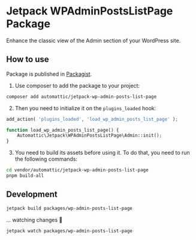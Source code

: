 # Jetpack WPAdminPostsListPage Package

Enhance the classic view of the Admin section of your WordPress site.

## How to use

Package is published in [Packagist](https://packagist.org/packages/automattic/jetpack-wp-admin-posts-list-page).

1. Use composer to add the package to your project:
```bash
composer add automattic/jetpack-wp-admin-posts-list-page
```

2. Then you need to initialize it on the `plugins_loaded` hook:
```php
add_action( 'plugins_loaded', 'load_wp_admin_posts_list_page' );

function load_wp_admin_posts_list_page() {
	Automattic\Jetpack\WPAdminPostsListPage\Admin::init();
}
```

3. You need to build its assets before using it.
To do that, you need to run the following commands:
```bash
cd vendor/automattic/jetpack-wp-admin-posts-list-page
pnpm build-all
```
## Development

```bash
jetpack build packages/wp-admin-posts-list-page
```

... watching changes 👀

```bash
jetpack watch packages/wp-admin-posts-list-page
```
